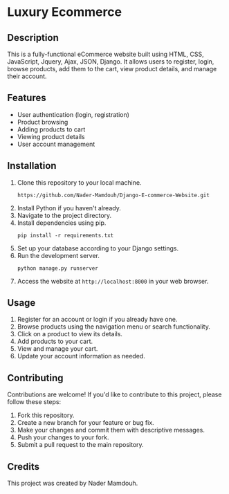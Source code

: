 # Luxury Ecommerce 

## Description
This is a fully-functional eCommerce website built using HTML, CSS, JavaScript, Jquery, Ajax, JSON, Django. It allows users to register, login, browse products, add them to the cart, view product details, and manage their account.

## Features
- User authentication (login, registration)
- Product browsing
- Adding products to cart
- Viewing product details
- User account management

## Installation
1. Clone this repository to your local machine.
    ```
    https://github.com/Nader-Mamdouh/Django-E-commerce-Website.git
    ```
2. Install Python if you haven't already.
3. Navigate to the project directory.
4. Install dependencies using pip.
    ```
    pip install -r requirements.txt
    ```
5. Set up your database according to your Django settings.
6. Run the development server.
    ```
    python manage.py runserver
    ```
7. Access the website at `http://localhost:8000` in your web browser.

## Usage
1. Register for an account or login if you already have one.
2. Browse products using the navigation menu or search functionality.
3. Click on a product to view its details.
4. Add products to your cart.
5. View and manage your cart.
6. Update your account information as needed.

## Contributing
Contributions are welcome! If you'd like to contribute to this project, please follow these steps:
1. Fork this repository.
2. Create a new branch for your feature or bug fix.
3. Make your changes and commit them with descriptive messages.
4. Push your changes to your fork.
5. Submit a pull request to the main repository.

## Credits
This project was created by Nader Mamdouh.

